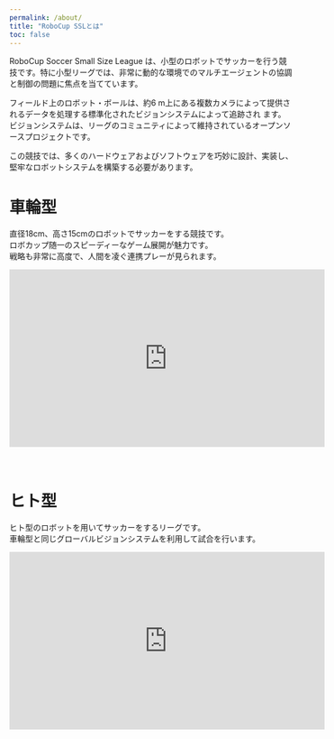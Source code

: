 ```yaml
---
permalink: /about/
title: "RoboCup SSLとは"
toc: false
---
```

RoboCup Soccer Small Size League は、小型のロボットでサッカーを行う競技です。特に小型リーグでは、非常に動的な環境でのマルチエージェントの協調と制御の問題に焦点を当てています。

フィールド上のロボット・ボールは、約6 m上にある複数カメラによって提供されるデータを処理する標準化されたビジョンシステムによって追跡され ます。ビジョンシステムは、リーグのコミュニティによって維持されているオープンソースプロジェクトです。

この競技では、多くのハードウェアおよびソフトウェアを巧妙に設計、実装し、堅牢なロボットシステムを構築する必要があります。


# 車輪型
直径18cm、高さ15cmのロボットでサッカーをする競技です。  
ロボカップ随一のスピーディーなゲーム展開が魅力です。  
戦略も非常に高度で、人間を凌ぐ連携プレーが見られます。

<iframe width="560" height="315" src="https://www.youtube.com/embed/5_8HpaHlzyE" frameborder="0" allow="accelerometer; autoplay; clipboard-write; encrypted-media; gyroscope; picture-in-picture" allowfullscreen></iframe>

　

# ヒト型
ヒト型のロボットを用いてサッカーをするリーグです。  
車輪型と同じグローバルビジョンシステムを利用して試合を行います。

<iframe width="560" height="315" src="https://www.youtube.com/embed/YV8i3X6D8CM" frameborder="0" allow="accelerometer; autoplay; clipboard-write; encrypted-media; gyroscope; picture-in-picture" allowfullscreen></iframe>